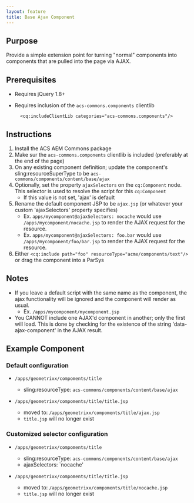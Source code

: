 ```yaml
---
layout: feature
title: Base Ajax Component
---
```


## Purpose

Provide a simple extension point for turning "normal" components into components that are pulled into the page via AJAX.

## Prerequisites

* Requires jQuery 1.8+
* Requires inclusion of the `acs-commons.components` clientlib


        <cq:includeClientLib categories="acs-commons.components"/>

## Instructions

1. Install the ACS AEM Commons package
2. Make sur the `acs-commons.components` clientlib is included (preferably at the end of the page)
2. On any existing component definition; update the component's sling:resourceSuperType to be `acs-commons/components/content/base/ajax`
3. Optionally, set the property `ajaxSelectors` on the `cq:Component` node. This selector is used to resolve the script for this `cq:Component`
    * If this value is not set, 'ajax' is default
4. Rename the default component JSP to be `ajax.jsp` (or whatever your custom 'ajaxSelectors' property specifies)
    * Ex. `apps/mycomponent@ajaxSelectors: nocache` would use `/apps/mycomponent/nocache.jsp` to render the AJAX request for the resource.
    * Ex. `apps/mycomponent@ajaxSelectors: foo.bar` would use `/apps/mycomponent/foo/bar.jsp` to render the AJAX request for the resource.
4. Either `<cq:include path="foo" resourceType="acme/components/text"/>` or drag the component into a ParSys

## Notes
* If you leave a default script with the same name as the component, the ajax functionality will be ignored and the component will render as usual.
    * Ex. `/apps/mycomponent/mycomponent.jsp`
* You CANNOT include one AJAX'd component in another; only the first will load.
This is done by checking for the existence of the string 'data-ajax-component' in the AJAX result.

## Example Component

### Default configuration

* `/apps/geometrixx/compoments/title`
    * sling:resourceType: `acs-commons/components/content/base/ajax`

* `/apps/geometrixx/compoments/title/title.jsp`
    * moved to: `/apps/geometrixx/compoments/title/ajax.jsp`
    * `title.jsp` will no longer exist

### Customized selector configuration

* `/apps/geometrixx/compoments/title`
    * sling:resourceType: `acs-commons/components/content/base/ajax`
    * ajaxSelectors: `nocache'

* `/apps/geometrixx/compoments/title/title.jsp`
    * moved to: `/apps/geometrixx/compoments/title/nocache.jsp`
    * `title.jsp` will no longer exist
